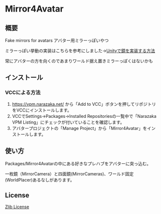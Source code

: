 # Mirror4Avatar

## 概要

Fake mirrors for avatars アバター用ミラーっぽいやつ

ミラーっぽい挙動の実装はこちらを参考にしました→[Unityで鏡を実装する方法](https://qiita.com/nkjzm/items/ccba41a6e7e5211aae95)

常にアバターの方を向くのであまりワールド据え置きミラーっぽくはないかも

## インストール

### VCCによる方法

1. https://vpm.narazaka.net/ から「Add to VCC」ボタンを押してリポジトリをVCCにインストールします。
2. VCCでSettings→Packages→Installed Repositoriesの一覧中で「Narazaka VPM Listing」にチェックが付いていることを確認します。
3. アバタープロジェクトの「Manage Project」から「Mirror4Avatar」をインストールします。

## 使い方

Packages/Mirror4Avatarの中にある好きなプレハブをアバターに突っ込む。

一枚鏡（MirrorCamera）と四面鏡(MirrorCameras)、ワールド固定(WorldPlacer)あるなしがあります。

## License

[Zlib License](LICENSE.txt)
